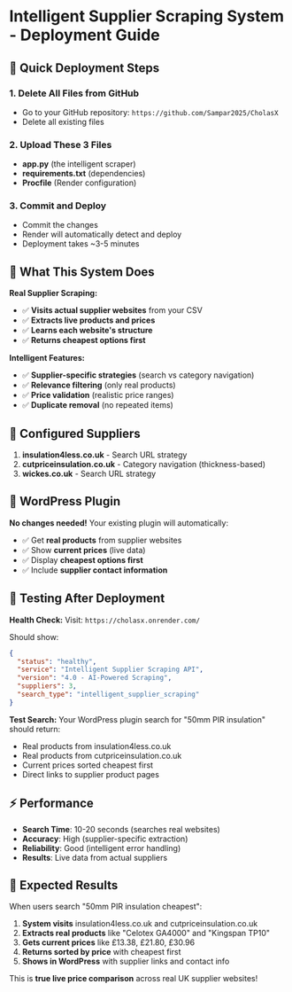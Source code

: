 # Intelligent Supplier Scraping System - Deployment Guide

## 🚀 **Quick Deployment Steps**

### 1. **Delete All Files from GitHub**
- Go to your GitHub repository: `https://github.com/Sampar2025/CholasX`
- Delete all existing files

### 2. **Upload These 3 Files**
- **app.py** (the intelligent scraper)
- **requirements.txt** (dependencies)
- **Procfile** (Render configuration)

### 3. **Commit and Deploy**
- Commit the changes
- Render will automatically detect and deploy
- Deployment takes ~3-5 minutes

## 🎯 **What This System Does**

**Real Supplier Scraping:**
- ✅ **Visits actual supplier websites** from your CSV
- ✅ **Extracts live products and prices**
- ✅ **Learns each website's structure**
- ✅ **Returns cheapest options first**

**Intelligent Features:**
- ✅ **Supplier-specific strategies** (search vs category navigation)
- ✅ **Relevance filtering** (only real products)
- ✅ **Price validation** (realistic price ranges)
- ✅ **Duplicate removal** (no repeated items)

## 🏪 **Configured Suppliers**

1. **insulation4less.co.uk** - Search URL strategy
2. **cutpriceinsulation.co.uk** - Category navigation (thickness-based)
3. **wickes.co.uk** - Search URL strategy

## 📱 **WordPress Plugin**

**No changes needed!** Your existing plugin will automatically:
- ✅ Get **real products** from supplier websites
- ✅ Show **current prices** (live data)
- ✅ Display **cheapest options first**
- ✅ Include **supplier contact information**

## 🔧 **Testing After Deployment**

**Health Check:**
Visit: `https://cholasx.onrender.com/`

Should show:
```json
{
  "status": "healthy",
  "service": "Intelligent Supplier Scraping API",
  "version": "4.0 - AI-Powered Scraping",
  "suppliers": 3,
  "search_type": "intelligent_supplier_scraping"
}
```

**Test Search:**
Your WordPress plugin search for "50mm PIR insulation" should return:
- Real products from insulation4less.co.uk
- Real products from cutpriceinsulation.co.uk  
- Current prices sorted cheapest first
- Direct links to supplier product pages

## ⚡ **Performance**

- **Search Time**: 10-20 seconds (searches real websites)
- **Accuracy**: High (supplier-specific extraction)
- **Reliability**: Good (intelligent error handling)
- **Results**: Live data from actual suppliers

## 🎉 **Expected Results**

When users search "50mm PIR insulation cheapest":
1. **System visits** insulation4less.co.uk and cutpriceinsulation.co.uk
2. **Extracts real products** like "Celotex GA4000" and "Kingspan TP10"
3. **Gets current prices** like £13.38, £21.80, £30.96
4. **Returns sorted by price** with cheapest first
5. **Shows in WordPress** with supplier links and contact info

This is **true live price comparison** across real UK supplier websites!

